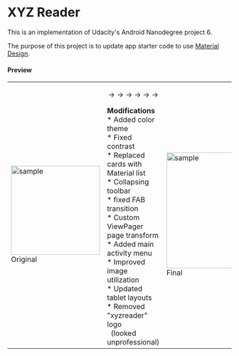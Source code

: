 # XYZ Reader

This is an implementation of Udacity's Android Nanodegree project 6.

The purpose of this project is to update app starter code to use [Material Design](https://material.io/design/).


#### Preview

<table>
<tr>
<td>
<img width="200" src="https://raw.githubusercontent.com/nkrusch/XYZReader/gh-pages/sample0.gif" alt="sample" />
<br/>Original
</td>
<td>
<p align="center">→ → → → → → </p>
<strong>Modifications</strong>
<br/>* Added color theme
<br/>* Fixed contrast
<br/>* Replaced cards with Material list
<br/>* Collapsing toolbar
<br/>* fixed FAB transition
<br/>* Custom ViewPager page transform
<br/>* Added main activity menu
<br/>* Improved image utilization
<br/>* Updated tablet layouts
<br/>* Removed "xyzreader" logo
<br/>&nbsp; (looked unprofessional)
</td>
<td>
<img width="260" src="https://raw.githubusercontent.com/nkrusch/XYZReader/gh-pages/sample.gif" alt="sample" />
<br/>Final
</td>
</tr>
</table>
